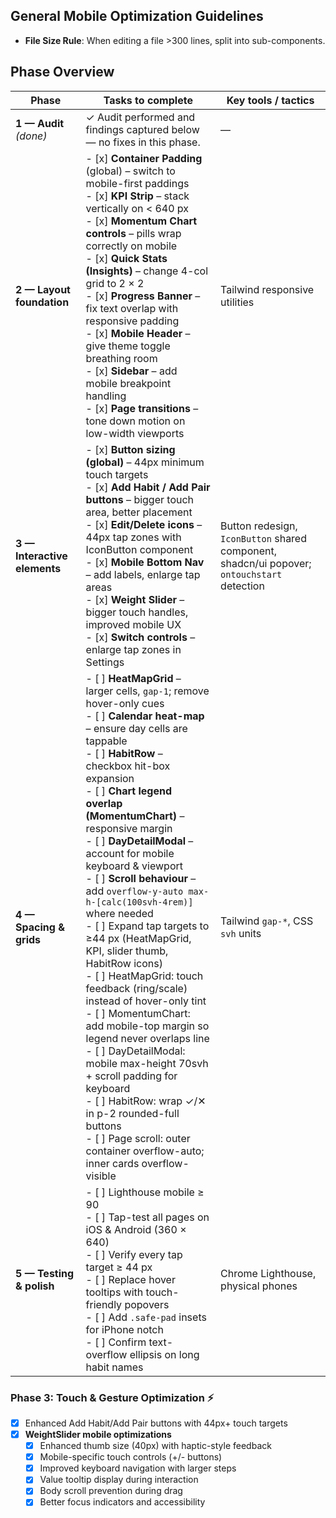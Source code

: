 ## General Mobile Optimization Guidelines

- **File Size Rule**: When editing a file >300 lines, split into sub-components.

## Phase Overview

| Phase | Tasks to complete | Key tools / tactics |
|-------|------------------|---------------------|
| **1 — Audit** *(done)* | ✓ Audit performed and findings captured below ― no fixes in this phase. | — |
| **2 — Layout foundation** | - [x] **Container Padding** (global) – switch to mobile-first paddings<br>- [x] **KPI Strip** – stack vertically on < 640 px<br>- [x] **Momentum Chart controls** – pills wrap correctly on mobile<br>- [x] **Quick Stats (Insights)** – change 4-col grid to 2 × 2<br>- [x] **Progress Banner** – fix text overlap with responsive padding<br>- [x] **Mobile Header** – give theme toggle breathing room<br>- [x] **Sidebar** – add mobile breakpoint handling<br>- [x] **Page transitions** – tone down motion on low-width viewports | Tailwind responsive utilities |
| **3 — Interactive elements** | - [x] **Button sizing (global)** – 44px minimum touch targets<br>- [x] **Add Habit / Add Pair buttons** – bigger touch area, better placement<br>- [x] **Edit/Delete icons** – 44px tap zones with IconButton component<br>- [x] **Mobile Bottom Nav** – add labels, enlarge tap areas<br>- [x] **Weight Slider** – bigger touch handles, improved mobile UX<br>- [x] **Switch controls** – enlarge tap zones in Settings | Button redesign, `IconButton` shared component, shadcn/ui popover; `ontouchstart` detection |
| **4 — Spacing & grids** | - [ ] **HeatMapGrid** – larger cells, `gap-1`; remove hover-only cues<br>- [ ] **Calendar heat-map** – ensure day cells are tappable<br>- [ ] **HabitRow** – checkbox hit-box expansion<br>- [ ] **Chart legend overlap (MomentumChart)** – responsive margin<br>- [ ] **DayDetailModal** – account for mobile keyboard & viewport<br>- [ ] **Scroll behaviour** – add `overflow-y-auto max-h-[calc(100svh-4rem)]` where needed<br>- [ ] Expand tap targets to ≥44 px (HeatMapGrid, KPI, slider thumb, HabitRow icons)<br>- [ ] HeatMapGrid: touch feedback (ring/scale) instead of hover-only tint<br>- [ ] MomentumChart: add mobile-top margin so legend never overlaps line<br>- [ ] DayDetailModal: mobile max-height 70svh + scroll padding for keyboard<br>- [ ] HabitRow: wrap ✓/✕ in p-2 rounded-full buttons<br>- [ ] Page scroll: outer container overflow-auto; inner cards overflow-visible | Tailwind `gap-*`, CSS `svh` units |   
| **5 — Testing & polish** | - [ ] Lighthouse mobile ≥ 90<br>- [ ] Tap-test all pages on iOS & Android (360 × 640)<br>- [ ] Verify every tap target ≥ 44 px<br>- [ ] Replace hover tooltips with touch-friendly popovers<br>- [ ] Add `.safe-pad` insets for iPhone notch<br>- [ ] Confirm text-overflow ellipsis on long habit names | Chrome Lighthouse, physical phones |

### Phase 3: Touch & Gesture Optimization ⚡
- [x] Enhanced Add Habit/Add Pair buttons with 44px+ touch targets
- [x] **WeightSlider mobile optimizations**
  - [x] Enhanced thumb size (40px) with haptic-style feedback
  - [x] Mobile-specific touch controls (+/- buttons)
  - [x] Improved keyboard navigation with larger steps
  - [x] Value tooltip display during interaction
  - [x] Body scroll prevention during drag
  - [x] Better focus indicators and accessibility